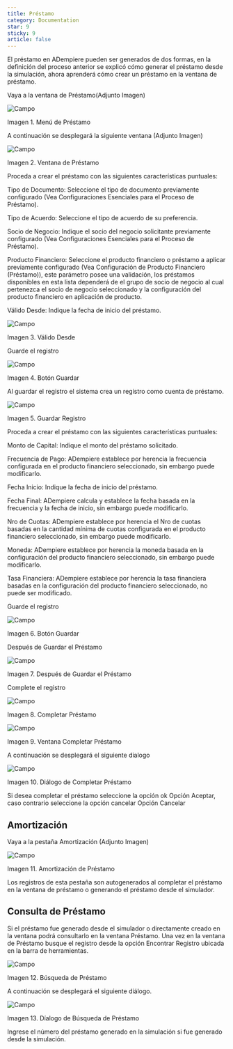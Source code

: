 ```yaml
---
title: Préstamo
category: Documentation
star: 9
sticky: 9
article: false
---
```


El préstamo en ADempiere pueden ser generados de dos formas, en la definición del proceso anterior se explicó cómo generar el préstamo desde la simulación, ahora aprenderá cómo crear un préstamo en la ventana de préstamo.

Vaya a la ventana de Préstamo(Adjunto Imagen)

![Campo](/assets/img/docs/loan-management/lom-loan-image48.png)

Imagen 1. Menú de Préstamo

A continuación se desplegará la siguiente ventana (Adjunto Imagen)

![Campo](/assets/img/docs/loan-management/lom-loan-image49.png)

Imagen 2. Ventana de Préstamo

Proceda a crear el préstamo con las siguientes características puntuales:

Tipo de Documento: Seleccione el tipo de documento previamente configurado (Vea Configuraciones Esenciales para el Proceso de Préstamo).

Tipo de Acuerdo: Seleccione el tipo de acuerdo de su preferencia.

Socio de Negocio: Indique el socio del negocio solicitante previamente configurado (Vea Configuraciones Esenciales para el Proceso de Préstamo).

Producto Financiero: Seleccione el producto financiero o préstamo a aplicar previamente configurado (Vea Configuración de Producto Financiero (Préstamo)), este parámetro posee una validación, los préstamos disponibles en esta lista dependerá de el grupo de socio de negocio al cual pertenezca el socio de negocio seleccionado y la configuración del producto financiero en aplicación de producto.

Válido Desde: Indique la fecha de inicio del préstamo.

![Campo](/assets/img/docs/loan-management/lom-loan-image50.png)

Imagen 3. Válido Desde

Guarde el registro

![Campo](/assets/img/docs/loan-management/lom-loan-image51.png)

Imagen 4. Botón Guardar

Al guardar el registro el sistema crea un registro como cuenta de préstamo.

![Campo](/assets/img/docs/loan-management/lom-loan-image52.png)

Imagen 5. Guardar Registro

Proceda a crear el préstamo con las siguientes características puntuales:

Monto de Capital: Indique el monto del préstamo solicitado.

Frecuencia de Pago: ADempiere establece por herencia la frecuencia configurada en el producto financiero seleccionado, sin embargo puede modificarlo.

Fecha Inicio: Indique la fecha de inicio del préstamo.

Fecha Final: ADempiere calcula y establece la fecha basada en la frecuencia y la fecha de inicio, sin embargo puede modificarlo.

Nro de Cuotas: ADempiere establece por herencia el Nro de cuotas basadas en la cantidad mínima de cuotas configurada en el producto financiero seleccionado, sin embargo puede modificarlo.

Moneda: ADempiere establece por herencia la moneda basada en la configuración del producto financiero seleccionado, sin embargo puede modificarlo.

Tasa Financiera: ADempiere establece por herencia la tasa financiera basadas en la configuración del producto financiero seleccionado, no puede ser modificado.

Guarde el registro

![Campo](/assets/img/docs/loan-management/lom-loan-image53.png)

Imagen 6. Botón Guardar

Después de Guardar el Préstamo

![Campo](/assets/img/docs/loan-management/lom-loan-image54.png)

Imagen 7. Después de Guardar el Préstamo

Complete el registro

![Campo](/assets/img/docs/loan-management/lom-loan-image55.png)

Imagen 8. Completar Préstamo

![Campo](/assets/img/docs/loan-management/lom-loan-image56.png)

Imagen 9. Ventana Completar Préstamo

A continuación se desplegará el siguiente dialogo

![Campo](/assets/img/docs/loan-management/lom-loan-image57.png)

Imagen 10. Diálogo de Completar Préstamo

Si desea completar el préstamo seleccione la opción ok Opción Aceptar, caso contrario seleccione la opción cancelar Opción Cancelar

## Amortización

Vaya a la pestaña Amortización (Adjunto Imagen)

![Campo](/assets/img/docs/loan-management/lom-loan-image58.png)

Imagen 11. Amortización de Préstamo

Los registros de esta pestaña son autogenerados al completar el préstamo en la ventana de préstamo o generando el préstamo desde el simulador.

## Consulta de Préstamo

Si el préstamo fue generado desde el simulador o directamente creado en la ventana podrá consultarlo en la ventana Préstamo. Una vez en la ventana de Préstamo busque el registro desde la opción Encontrar Registro ubicada en la barra de herramientas.

![Campo](/assets/img/docs/loan-management/lom-loan-image59.png)

Imagen 12. Búsqueda de Préstamo

A continuación se desplegará el siguiente diálogo.

![Campo](/assets/img/docs/loan-management/lom-loan-image60.png)

Imagen 13. Díalogo de Búsqueda de Préstamo

Ingrese el número del préstamo generado en la simulación si fue generado desde la simulación.

